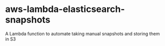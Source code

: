 # aws-lambda-elasticsearch-snapshots
A Lambda function to automate taking manual snapshots and storing them in S3
